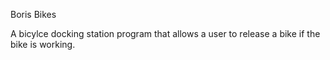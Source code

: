 Boris Bikes

A bicylce docking station program that allows a user to release a bike if the bike is working.
